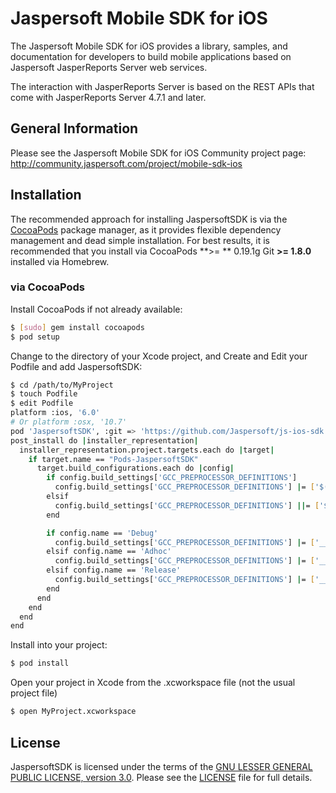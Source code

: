 Jaspersoft Mobile SDK for iOS
=============================

The Jaspersoft Mobile SDK for iOS provides a library, samples, and documentation for developers to build mobile applications based on Jaspersoft JasperReports Server web services.

The interaction with JasperReports Server is based on the REST APIs that come with JasperReports Server 4.7.1 and later.


General Information
--------------------

Please see the Jaspersoft Mobile SDK for iOS Community project page:
http://community.jaspersoft.com/project/mobile-sdk-ios

Installation
------------

The recommended approach for installing JaspersoftSDK is via the [CocoaPods](http://cocoapods.org/) package manager, as it provides flexible dependency management and dead simple installation. For best results, it is recommended that you install via CocoaPods **>= ** 0.19.1g Git **>= 1.8.0** installed via Homebrew.

### via CocoaPods

Install CocoaPods if not already available:

``` bash
$ [sudo] gem install cocoapods
$ pod setup
```

Change to the directory of your Xcode project, and Create and Edit your Podfile and add JaspersoftSDK:

``` bash
$ cd /path/to/MyProject
$ touch Podfile
$ edit Podfile
platform :ios, '6.0' 
# Or platform :osx, '10.7'
pod 'JaspersoftSDK', :git => 'https://github.com/Jaspersoft/js-ios-sdk.git', :tag => '2.0.2'
post_install do |installer_representation|
  installer_representation.project.targets.each do |target|
    if target.name == "Pods-JaspersoftSDK"
      target.build_configurations.each do |config|
        if config.build_settings['GCC_PREPROCESSOR_DEFINITIONS']
          config.build_settings['GCC_PREPROCESSOR_DEFINITIONS'] |= ['$(inherited)']
        elsif
          config.build_settings['GCC_PREPROCESSOR_DEFINITIONS'] ||= ['$(inherited)']
        end

        if config.name == 'Debug'
          config.build_settings['GCC_PREPROCESSOR_DEFINITIONS'] |= ['__DEBUG__']
        elsif config.name == 'Adhoc'
          config.build_settings['GCC_PREPROCESSOR_DEFINITIONS'] |= ['__ADHOC__']
        elsif config.name == 'Release'
          config.build_settings['GCC_PREPROCESSOR_DEFINITIONS'] |= ['__RELEASE__']
        end      
      end
    end
  end
end
```

Install into your project:

``` bash
$ pod install
```

Open your project in Xcode from the .xcworkspace file (not the usual project file)

``` bash
$ open MyProject.xcworkspace
```

License
-------

JaspersoftSDK is licensed under the terms of the [GNU LESSER GENERAL PUBLIC LICENSE, version 3.0](http://www.gnu.org/licenses/lgpl). Please see the [LICENSE](LICENSE) file for full details.